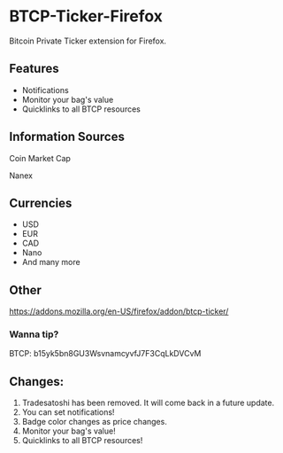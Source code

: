 # BTCP-Ticker-Firefox
Bitcoin Private Ticker extension for Firefox.

## Features

* Notifications
* Monitor your bag's value
* Quicklinks to all BTCP resources

## Information Sources

Coin Market Cap

Nanex

## Currencies
* USD
* EUR
* CAD
* Nano
* And many more


## Other

https://addons.mozilla.org/en-US/firefox/addon/btcp-ticker/

### Wanna tip?

BTCP: b15yk5bn8GU3WsvnamcyvfJ7F3CqLkDVCvM

## Changes:

1. Tradesatoshi has been removed. It will come back in a future update.
2. You can set notifications!
3. Badge color changes as price changes.
4. Monitor your bag's value!
5. Quicklinks to all BTCP resources!

